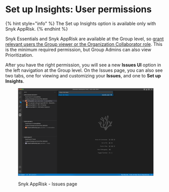 # Set up Insights: User permissions

{% hint style="info" %}
The Set up Insights option is available only with Snyk AppRisk.
{% endhint %}

Snyk Essentials and Snyk AppRisk are available at the Group level, so [grant relevant users the Group viewer or the Organization Collaborator role](../../../snyk-admin/user-roles/user-role-management.md#manage-roles). This is the minimum required permission, but Group Admins can also view Prioritization.

After you have the right permission, you will see a new **Issues UI** option in the left navigation at the Group level. On the Issues page, you can also see two tabs, one for viewing and customizing your **Issues**, and one to **Set up Insights**.

<figure><img src="../../../.gitbook/assets/image (455).png" alt="Snyk AppRisk Pro - Issues page"><figcaption><p>Snyk AppRisk - Issues page</p></figcaption></figure>
